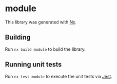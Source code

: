 # module

This library was generated with [Nx](https://nx.dev).

## Building

Run `nx build module` to build the library.

## Running unit tests

Run `nx test module` to execute the unit tests via [Jest](https://jestjs.io).
